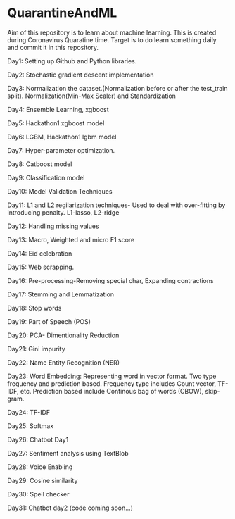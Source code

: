 # QuarantineAndML
Aim of this repository is to learn about machine learning. This is created during Coronavirus Quaratine time. Target is to do learn something daily and commit it in this repository.


Day1: Setting up Github and Python libraries.

Day2: Stochastic gradient descent implementation

Day3: Normalization the dataset.(Normalization before or after the test_train split). Normalization(Min-Max Scaler) and Standardization

Day4: Ensemble Learning, xgboost

Day5: Hackathon1 xgboost model

Day6: LGBM,  Hackathon1 lgbm model

Day7: Hyper-parameter optimization.

Day8: Catboost model

Day9: Classification model

Day10: Model Validation Techniques

Day11: L1 and L2 regilarization techniques- Used to deal with over-fitting by introducing penalty. L1-lasso, L2-ridge

Day12: Handling missing values

Day13: Macro, Weighted and micro F1 score

Day14: Eid celebration

Day15: Web scrapping.

Day16: Pre-processing-Removing special char, Expanding contractions

Day17: Stemming and Lemmatization

Day18: Stop words

Day19: Part of Speech (POS)

Day20: PCA- Dimentionality Reduction

Day21: Gini impurity

Day22: Name Entity Recognition (NER)

Day23: Word Embedding: Representing word in vector format. Two type frequency and prediction based. Frequency type includes Count vector, TF-IDF, etc. Prediction based include Continous bag of words (CBOW), skip-gram.

Day24: TF-IDF

Day25: Softmax 

Day26: Chatbot Day1

Day27: Sentiment analysis using TextBlob

Day28: Voice Enabling

Day29: Cosine similarity

Day30: Spell checker

Day31: Chatbot day2 (code coming soon...)